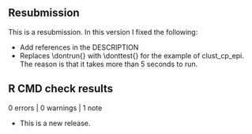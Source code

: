 ## Resubmission
This is a resubmission. In this version I fixed the following:

* Add references in the DESCRIPTION
* Replaces \dontrun{} with \donttest{} for the example of clust_cp_epi. The reason is that it takes more than 5 seconds to run. 

## R CMD check results

0 errors | 0 warnings | 1 note

* This is a new release.
